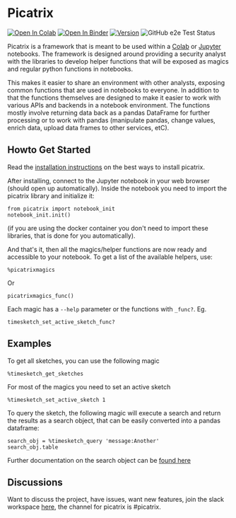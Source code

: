 # Picatrix

[![Open In Colab](https://colab.research.google.com/assets/colab-badge.svg)](https://colab.research.google.com/github/google/picatrix/blob/main/notebooks/Quick_Primer_on_Colab_Jupyter.ipynb)
[![Open In Binder](https://mybinder.org/badge_logo.svg)](https://mybinder.org/v2/gh/google/picatrix.git/main?filepath=notebooks%2F)
[![Version](https://img.shields.io/pypi/v/picatrix.svg)](https://pypi.python.org/pypi/picatrix)
![GitHub e2e Test Status](https://img.shields.io/github/workflow/status/google/picatrix/picatrix-end-to-end)

Picatrix is a framework that is meant to be used within a [Colab](https://colab.research.google.com) or
[Jupyter](https://jupyter.org/) notebooks. The framework is designed around
providing a security analyst with the libraries to develop helper functions
that will be exposed as magics and regular python functions in notebooks.

This makes it easier to share an environment with other analysts, exposing
common functions that are used in notebooks to everyone. In addition to that
the functions themselves are designed to make it easier to work with various
APIs and backends in a notebook environment. The functions mostly involve
returning data back as a pandas DataFrame for further processing or to work
with pandas (manipulate pandas, change values, enrich data, upload data frames
to other services, etC).

## Howto Get Started

Read the [installation instructions](docs/Installation.md) on the best ways
to install picatrix.

After installing, connect to the Jupyter notebook in your web browser (should open
up automatically). Inside the notebook you need to import the picatrix library
and initialize it:

```
from picatrix import notebook_init
notebook_init.init()
```

(if you are using the docker container you don't need to import these libraries,
that is done for you automatically).

And that's it, then all the magics/helper functions are now ready and accessible
to your notebook. To get a list of the available helpers, use:

```
%picatrixmagics
```

Or

```
picatrixmagics_func()
```

Each magic has a `--help` parameter or the functions with `_func?`. Eg.

```
timesketch_set_active_sketch_func?
```

## Examples

To get all sketches, you can use the following magic

```
%timesketch_get_sketches
```

For most of the magics you need to set an active sketch

```
%timesketch_set_active_sketch 1
```

To query the sketch, the following magic will execute a search and return the results as a search object,
that can be easily converted into a pandas dataframe:

```
search_obj = %timesketch_query 'message:Another'
search_obj.table
```

Further documentation on the search object can be [found
here](https://timesketch.org/developers/api-client/#search-query)

## Discussions

Want to discuss the project, have issues, want new features, join the slack
workspace [here](http://join-open-source-dfir-slack.herokuapp.com/), the
channel for picatrix is #picatrix.
